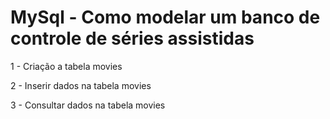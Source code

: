 # MySql - Como modelar um banco de controle de séries assistidas

1 - Criação a tabela movies

2 - Inserir dados na tabela movies

3 - Consultar dados na tabela movies
